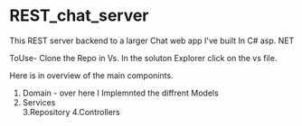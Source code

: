 # REST_chat_server
This REST server backend to a larger Chat web app I've built In C# asp. NET 

ToUse-
Clone the Repo in Vs. In the soluton Explorer click on the vs file.

Here is in overview of the main componints. 

1. Domain - over here I Implemnted the diffrent Models
2. Services  
3.Repository
4.Controllers
 
 
